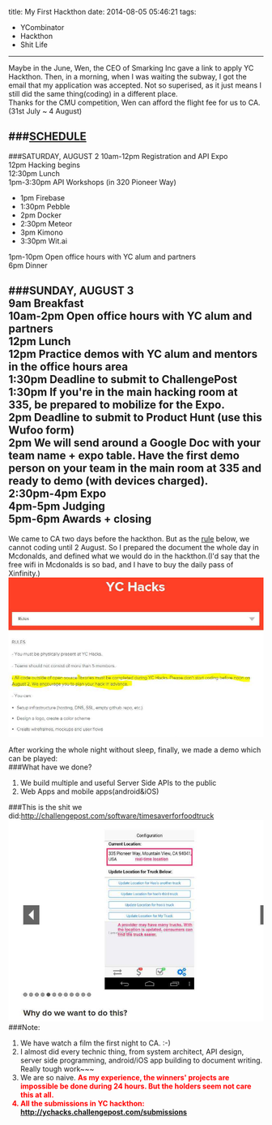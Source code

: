title: My First Hackthon
date: 2014-08-05 05:46:21
tags:
 - YCombinator
 - Hackthon
 - Shit Life
---
Maybe in the June, Wen, the CEO of Smarking Inc gave a link to apply YC Hackthon. Then, in a morning, when I was waiting the subway, I got the email that my application was accepted. Not so superised, as it just means I still did the same thing(coding) in a different place.    
Thanks for the CMU competition, Wen can afford the flight fee for us to CA. (31st July ~ 4 August)      
<!-- more -->
###[SCHEDULE](http://ychacks.challengepost.com/)
------------
###SATURDAY, AUGUST 2
10am-12pm Registration and API Expo    
12pm Hacking begins    
12:30pm Lunch    
1pm-3:30pm API Workshops (in 320 Pioneer Way)    
- 1pm Firebase     
- 1:30pm Pebble    
- 2pm Docker    
- 2:30pm Meteor    
- 3pm Kimono    
- 3:30pm Wit.ai   

1pm-10pm Open office hours with YC alum and partners     
6pm Dinner    

###SUNDAY, AUGUST 3    
9am Breakfast    
10am-2pm Open office hours with YC alum and partners    
12pm Lunch    
12pm Practice demos with YC alum and mentors in the office hours area    
1:30pm Deadline to submit to ChallengePost    
1:30pm If you're in the main hacking room at 335, be prepared to mobilize for the Expo.    
2pm Deadline to submit to Product Hunt (use this Wufoo form)    
2pm We will send around a Google Doc with your team name + expo table. Have the first demo person on your team in the main room at 335 and ready to demo (with devices charged).     
2:30pm-4pm Expo     
4pm-5pm Judging    
5pm-6pm Awards + closing    
----------

We came to CA two days before the hackthon. But as the [rule](http://ychacks.challengepost.com/rules) below, we cannot coding until 2 August. So I prepared the document the whole day in Mcdonalds, and defined what we would do in the hackthon.(I'd say that the free wifi in Mcdonalds is so bad, and I have to buy the daily pass of Xinfinity.)     
![Rule](/img/ychackthon/rule.png "Rule") 

After working the whole night without sleep, finally, we made a demo which can be played:   
###What have we done?
1. We build multiple and useful Server Side APIs to the public
2. Web Apps and mobile apps(android&iOS)

###This is the shit we did:http://challengepost.com/software/timesaverforfoodtruck     
![The shit we have done](/img/ychackthon/screenshot.png "The shit we have done") 
###Note: 
1. We have watch a film the first night to CA. :-)   
2. I almost did every technic thing, from system architect, API design, server side programming, android/iOS app building to document writing. Really tough work~~~        
3. We are so naive. <b style="color:red">As my experience, the winners' projects are impossible be done during 24 hours. But the holders seem not care this at all<b>.
4. All the submissions in YC hackthon: http://ychacks.challengepost.com/submissions    
